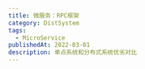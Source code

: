 ```yaml
---
title: 微服务：RPC框架
category: DistSystem
tags:
  - MicroService
publishedAt: 2022-03-01
description: 单点系统和分布式系统优劣对比
---
```


